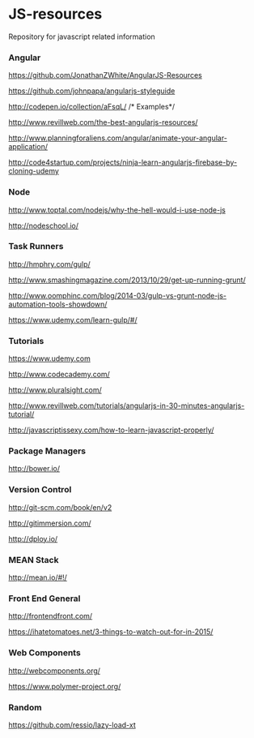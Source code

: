 JS-resources
============

Repository for javascript related information

<h3>Angular</h3>

https://github.com/JonathanZWhite/AngularJS-Resources

https://github.com/johnpapa/angularjs-styleguide

http://codepen.io/collection/aFsqL/  /* Examples*/

http://www.revillweb.com/the-best-angularjs-resources/

http://www.planningforaliens.com/angular/animate-your-angular-application/

http://code4startup.com/projects/ninja-learn-angularjs-firebase-by-cloning-udemy

<h3>Node</h3>

http://www.toptal.com/nodejs/why-the-hell-would-i-use-node-js

http://nodeschool.io/

<h3>Task Runners</h3>

http://hmphry.com/gulp/

http://www.smashingmagazine.com/2013/10/29/get-up-running-grunt/

http://www.oomphinc.com/blog/2014-03/gulp-vs-grunt-node-js-automation-tools-showdown/

https://www.udemy.com/learn-gulp/#/

<h3>Tutorials</h3>

https://www.udemy.com

http://www.codecademy.com/

http://www.pluralsight.com/

http://www.revillweb.com/tutorials/angularjs-in-30-minutes-angularjs-tutorial/

http://javascriptissexy.com/how-to-learn-javascript-properly/

<h3>Package Managers</h3>

http://bower.io/

<h3>Version Control</h3>

http://git-scm.com/book/en/v2

http://gitimmersion.com/

http://dploy.io/

<h3>MEAN Stack</h3>

http://mean.io/#!/

<h3>Front End General</h3>

http://frontendfront.com/

https://ihatetomatoes.net/3-things-to-watch-out-for-in-2015/

<h3>Web Components</h3>

http://webcomponents.org/

https://www.polymer-project.org/

<h3>Random</h3>

https://github.com/ressio/lazy-load-xt


